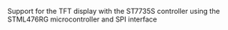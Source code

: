 Support for the TFT display with the ST7735S controller using the STML476RG microcontroller and SPI interface
